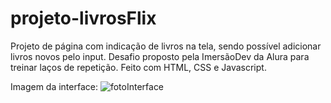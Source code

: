 # projeto-livrosFlix
Projeto de página com indicação de livros na tela, sendo possível adicionar livros novos pelo input. Desafio proposto pela ImersãoDev da Alura para treinar laços de repetição. Feito com HTML, CSS e Javascript.



Imagem da interface:
![fotoInterface](https://user-images.githubusercontent.com/98829238/160241384-15b302ac-a52c-4443-a069-45cf178473f4.jpg)

